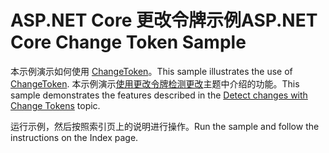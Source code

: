 # <a name="aspnet-core-change-token-sample"></a><span data-ttu-id="35cde-101">ASP.NET Core 更改令牌示例</span><span class="sxs-lookup"><span data-stu-id="35cde-101">ASP.NET Core Change Token Sample</span></span>

<span data-ttu-id="35cde-102">本示例演示如何使用 [ChangeToken](https://docs.microsoft.com/dotnet/api/microsoft.extensions.primitives.changetoken)。</span><span class="sxs-lookup"><span data-stu-id="35cde-102">This sample illustrates the use of [ChangeToken](https://docs.microsoft.com/dotnet/api/microsoft.extensions.primitives.changetoken).</span></span> <span data-ttu-id="35cde-103">本示例演示[使用更改令牌检测更改](https://docs.microsoft.com/aspnet/core/fundamentals/change-tokens)主题中介绍的功能。</span><span class="sxs-lookup"><span data-stu-id="35cde-103">This sample demonstrates the features described in the [Detect changes with Change Tokens](https://docs.microsoft.com/aspnet/core/fundamentals/change-tokens) topic.</span></span>

<span data-ttu-id="35cde-104">运行示例，然后按照索引页上的说明进行操作。</span><span class="sxs-lookup"><span data-stu-id="35cde-104">Run the sample and follow the instructions on the Index page.</span></span>
